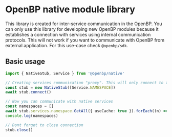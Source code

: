 # OpenBP native module library

This library is created for inter-service communication in the OpenBP.
You can only use this library for developing new OpenBP modules because it establishes a connection with services using internal communication protocols.
This will not work if you want to communicate with OpenBP from external application. For this use-case check `@openbp/sdk`.

## Basic usage
```ts
import { NativeStub, Service } from '@openbp/native'

// Creating services communication "proxy". This will only connect to the selected services
const stub = new NativeStub([Service.NAMESPACE])
await stub.connect()

// Now you can communicate with native services
const namespaces = []
await stub.services.namespace.GetAll({ useCache: true }).forEach((n) => namespaces.push(n))
console.log(namespaces)

// Dont forget to close connection
stub.close()
```